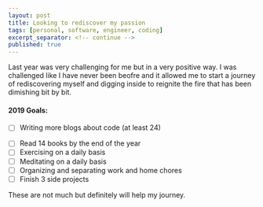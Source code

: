```yaml
---
layout: post
title: Looking to rediscover my passion
tags: [personal, software, engineer, coding]
excerpt_separator: <!-- continue -->
published: true
---
```


Last year was very challenging for me but in a very positive way. I was challenged like I have never been beofre and it allowed me to start a journey of rediscovering myself and digging inside to reignite the fire that has been dimishing bit by bit. 

#### 2019 Goals:

- [ ] Writing more blogs about code (at least 24)
<!-- continue -->
- [ ] Read 14 books by the end of the year
- [ ] Exercising on a daily basis
- [ ] Meditating on a daily basis
- [ ] Organizing and separating work and home chores
- [ ] Finish 3 side projects

These are not much but definitely will help my journey. 

